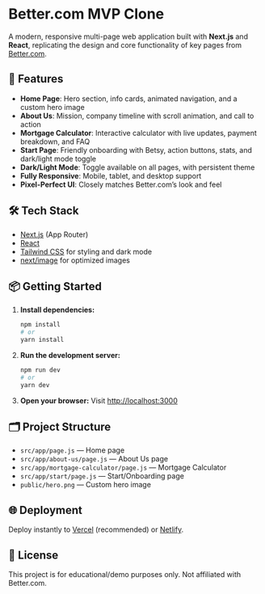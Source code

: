 # Better.com MVP Clone

A modern, responsive multi-page web application built with **Next.js** and **React**, replicating the design and core functionality of key pages from [Better.com](https://better.com).

## 🚀 Features

- **Home Page**: Hero section, info cards, animated navigation, and a custom hero image
- **About Us**: Mission, company timeline with scroll animation, and call to action
- **Mortgage Calculator**: Interactive calculator with live updates, payment breakdown, and FAQ
- **Start Page**: Friendly onboarding with Betsy, action buttons, stats, and dark/light mode toggle
- **Dark/Light Mode**: Toggle available on all pages, with persistent theme
- **Fully Responsive**: Mobile, tablet, and desktop support
- **Pixel-Perfect UI**: Closely matches Better.com’s look and feel

## 🛠️ Tech Stack

- [Next.js](https://nextjs.org/) (App Router)
- [React](https://react.dev/)
- [Tailwind CSS](https://tailwindcss.com/) for styling and dark mode
- [next/image](https://nextjs.org/docs/pages/api-reference/components/image) for optimized images

## 📦 Getting Started

1. **Install dependencies:**
   ```bash
   npm install
   # or
   yarn install
   ```
2. **Run the development server:**
   ```bash
   npm run dev
   # or
   yarn dev
   ```
3. **Open your browser:**
   Visit [http://localhost:3000](http://localhost:3000)

## 🗂️ Project Structure

- `src/app/page.js` — Home page
- `src/app/about-us/page.js` — About Us page
- `src/app/mortgage-calculator/page.js` — Mortgage Calculator
- `src/app/start/page.js` — Start/Onboarding page
- `public/hero.png` — Custom hero image

## 🌐 Deployment

Deploy instantly to [Vercel](https://vercel.com/) (recommended) or [Netlify](https://www.netlify.com/).

## 📄 License

This project is for educational/demo purposes only. Not affiliated with Better.com.
